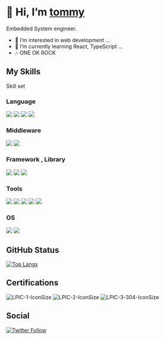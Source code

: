 # 👋 Hi, I’m [tommy](https://github.com/tommylife88)
Embedded System engineer.

* 👀 I’m interested in web development ...
* 🌱 I’m currently learning React, TypeScript ...
* 🎶 ONE OK ROCK

## My Skills
Skill set

### Language
<img src="https://img.shields.io/badge/-C-A8B9CC.svg?logo=C&style=flat"> <img src="https://img.shields.io/badge/-C++-00599C.svg?logo=C%2B%2B&style=flat"> <img src="https://img.shields.io/badge/-Javascript-276DC3.svg?logo=javascript&style=flat"> <img src="https://img.shields.io/badge/-TypeScript-007ACC.svg?logo=typescript&style=flat">

### Middleware
<img src="https://img.shields.io/badge/-ROS-22314E.svg?logo=ros&style=flat"> <img src="https://img.shields.io/badge/-Vagrant-1563FF.svg?logo=vagrant&style=flat">

### Framework , Library
<img src="https://img.shields.io/badge/-Qt-41CD52.svg?logo=qt&style=flat"> <img src="https://img.shields.io/badge/-Node.js-339933.svg?logo=node.js&style=flat"> <img src="https://img.shields.io/badge/-React-555.svg?logo=react&style=flat">

### Tools
<img src="https://img.shields.io/badge/-Git-F05032.svg?logo=git&style=flat">  <img src="https://img.shields.io/badge/-GitHub-181717.svg?logo=github&style=flat"> <img src="https://img.shields.io/badge/-GitLab-FCA121.svg?logo=gitlab&style=flat"> <img src="https://img.shields.io/badge/-Docker-EEE.svg?logo=docker&style=flat"> <img src="https://img.shields.io/badge/-Visual%20Studio%20Code-007ACC.svg?logo=visual-studio-code&style=flat">

### OS
<img src="https://img.shields.io/badge/-Windows-0078D6.svg?logo=windows&style=flat"> <img src="https://img.shields.io/badge/-Linux-FCC624.svg?logo=linux&style=flat"> 

## GitHub Status
[![Top Langs](https://github-readme-stats.vercel.app/api/top-langs/?username=tommylife88&layout=compact)](https://github.com/anuraghazra/github-readme-stats)

## Certifications
![LPIC-1-IconSize](https://user-images.githubusercontent.com/29136901/116383075-7c876f00-a851-11eb-98ce-1c4058e2a8ab.png) ![LPIC-2-IconSize](https://user-images.githubusercontent.com/29136901/116383126-8a3cf480-a851-11eb-91eb-2dd57390c293.png) ![LPIC-3-304-IconSize](https://user-images.githubusercontent.com/29136901/116383157-9032d580-a851-11eb-84b5-f27c76a3b94c.png)

## Social
[![Twitter Follow](https://img.shields.io/twitter/follow/TommyLife88?style=social)](https://twitter.com/TommyLife88)
